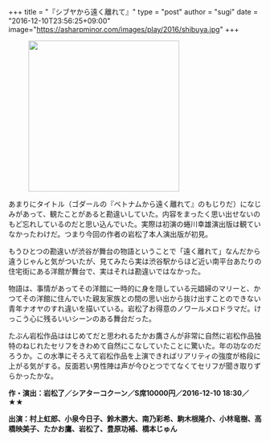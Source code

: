 +++
title = "『シブヤから遠く離れて』"
type = "post"
author = "sugi"
date = "2016-12-10T23:56:25+09:00"
image="https://asharpminor.com/images/play/2016/shibuya.jpg"
+++
<figure class="alignleft"><img src="/images/play/2016/shibuya.jpg" alt="" style="width: 300px !important;"></figure>

あまりにタイトル（ゴダールの『ベトナムから遠く離れて』のもじりだ）になじみがあって、観たことがあると勘違いしていた。内容をまったく思い出せないのもど忘れしているのだと思い込んでいた。実際は初演の蜷川幸雄演出版は観ていなかったわけだ。つまり今回の作者の岩松了本人演出版が初見。

もうひとつの勘違いが渋谷が舞台の物語ということで「遠く離れて」なんだから違うじゃんと気がついたが、見てみたら実は渋谷駅からほど近い南平台あたりの住宅街にある洋館が舞台で、実はそれは勘違いではなかった。

物語は、事情があってその洋館に一時的に身を隠している元娼婦のマリーと、かつてその洋館に住んでいた親友家族との間の思い出から抜け出すことのできない青年ナオヤのすれ違いを描いている。岩松了お得意のノワールメロドラマだ。けっこう心に残るいいシーンのある舞台だった。

たぶん岩松作品ははじめてだと思われるたかお鷹さんが非常に自然に岩松作品独特のねじれたセリフをきわめて自然にこなしていたことに驚いた。年の功なのだろうか。この水準にそろえて岩松作品を上演できればリアリティの強度が格段に上がる気がする。反面若い男性陣は声が今ひとつでてなくてセリフが聞き取りずらかったかな。

**作・演出：岩松了／シアターコクーン／S席10000円／2016-12-10 18:30／★★**

**出演：村上虹郎、小泉今日子、鈴木勝大、南乃彩希、駒木根隆介、小林竜樹、高橋映美子、たかお鷹、岩松了、豊原功補、橋本じゅん**
